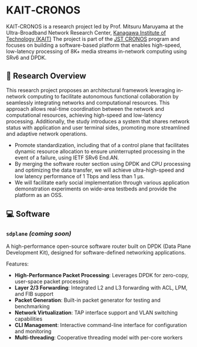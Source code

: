 # KAIT‑CRONOS

KAIT‑CRONOS is a research project led by Prof. Mitsuru Maruyama at the Ultra-Broadband Network Research Center, [Kanagawa Institute of Technology (KAIT)](https://www.kait.jp/)
The project is part of the [JST CRONOS](https://www.jst.go.jp/kisoken/cronos/overview/index.html) program and focuses on building a software-based platform that enables high-speed, low-latency processing of 8K+ media streams in-network computing using SRv6 and DPDK.

## 🧭 Research Overview

This research project proposes an architectural framework leveraging in-network computing to facilitate autonomous functional collaboration by seamlessly integrating networks and computational resources. 
This approach allows real-time coordination between the network and computational resources, achieving high-speed and low-latency processing. Additionally, the study introduces a system that shares network status with application and user terminal sides, promoting more streamlined and adaptive network operations.

- Promote standardization, including that of a control plane that facilitates dynamic resource allocation to ensure uninterrupted processing in the event of a failure, using IETF SRv6 End.AN.
- By merging the software router section using DPDK and CPU processing and optimizing the data transfer, we will achieve ultra-high-speed and low latency performance of 1 Tbps and less than 1 μs.
- We will facilitate early social implementation through various application demonstration experiments on wide-area testbeds and provide the platform as an OSS.

<!--
## 📚 Publications

(To be added)

## 📅 Events

(To be added)
-->

## 💻 Software

### `sdplane` *(coming soon)*  
A high-performance open-source software router built on DPDK (Data Plane Development Kit), designed for software-defined networking applications.

Features:
- **High-Performance Packet Processing**: Leverages DPDK for zero-copy, user-space packet processing
- **Layer 2/3 Forwarding**: Integrated L2 and L3 forwarding with ACL, LPM, and FIB support
- **Packet Generation**: Built-in packet generator for testing and benchmarking
- **Network Virtualization**: TAP interface support and VLAN switching capabilities
- **CLI Management**: Interactive command-line interface for configuration and monitoring
- **Multi-threading**: Cooperative threading model with per-core workers

<!--
## 🔗 Links

(To be added)
-->

